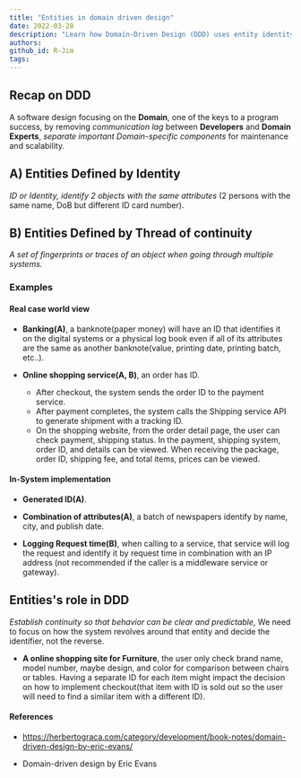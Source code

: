 ```yaml
---
title: "Entities in domain driven design"
date: 2022-03-28
description: "Learn how Domain-Driven Design (DDD) uses entity identity and continuity to improve software by linking developers and domain experts for better system maintenance and scalability."
authors: 
github_id: R-Jim
tags: 
---
```


## Recap on DDD

A software design focusing on the **Domain**, one of the keys to a program success, by removing _communication lag_ between **Developers** and **Domain Experts**, _separate important Domain-specific components_ for maintenance and scalability.

## A) Entities Defined by **Identity**

_ID or Identity, identify 2 objects with the same attributes_ (2 persons with the same name, DoB but different ID card number).

## B) Entities Defined by **Thread of continuity**

_A set of fingerprints or traces of an object when going through multiple systems._

### Examples

#### Real case world view

- **Banking(A)**, a banknote(paper money) will have an ID that identifies it on the digital systems or a physical log book even if all of its attributes are the same as another banknote(value, printing date, printing batch, etc..).

- **Online shopping service(A, B)**, an order has ID.
  - After checkout, the system sends the order ID to the payment service.
  - After payment completes, the system calls the Shipping service API to generate shipment with a tracking ID.
  - On the shopping website, from the order detail page, the user can check payment, shipping status. In the payment, shipping system, order ID, and details can be viewed. When receiving the package, order ID, shipping fee, and total items, prices can be viewed.

#### In-System implementation

- **Generated ID(A)**.

- **Combination of attributes(A)**, a batch of newspapers identify by name, city, and publish date.

- **Logging Request time(B)**, when calling to a service, that service will log the request and identify it by request time in combination with an IP address (not recommended if the caller is a middleware service or gateway).

## Entities's role in DDD

_Establish continuity so that behavior can be clear and predictable_, We need to focus on how the system revolves around that entity and decide the identifier, not the reverse.

- **A online shopping site for Furniture**, the user only check brand name, model number, maybe design, and color for comparison between chairs or tables. Having a separate ID for each item might impact the decision on how to implement checkout(that item with ID is sold out so the user will need to find a similar item with a different ID).

#### References

- https://herbertograca.com/category/development/book-notes/domain-driven-design-by-eric-evans/

- Domain-driven design by Eric Evans
